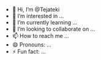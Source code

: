 - 👋 Hi, I’m @Tejateki
- 👀 I’m interested in ...
- 🌱 I’m currently learning ...
- 💞️ I’m looking to collaborate on ...
- 📫 How to reach me ...
- 😄 Pronouns: ...
- ⚡ Fun fact: ...

<!---
Tejateki/Tejateki is a ✨ special ✨ repository because its `README.md` (this file) appears on your GitHub profile.
You can click the Preview link to take a look at your changes.
--->
